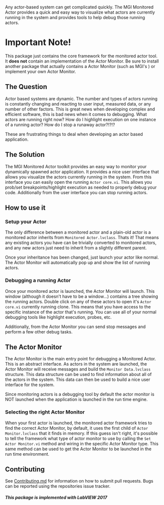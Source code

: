 Any actor-based system can get complicated quickly. The MGI Monitored Actor provides a quick and easy way to visualize what actors are currently running in the system and provides tools to help debug those running actors.

# Important Note!

This package just contains the core framework for the monitored actor tool. It **does not** contain an implementation of the Actor Monitor. Be sure to install another package that actually contains a Actor Monitor (such as MGI's ) or implement your own Actor Monitor.

## The Question

Actor based systems are dynamic. The number and types of actors running is constantly changing and reacting to user input, measured data, or any number of other factors. This is great news when developing complex and efficient software, this is bad news when it comes to debugging. What actors are running right now? How do I highlight execution on one instance of a running actor? How do I stop a runaway actor?!?!?

These are frustrating things to deal when developing an actor based application.

## The Solution

The MGI Monitored Actor toolkit provides an easy way to monitor your dynamically spawned actor application. It provides a nice user interface that allows you visualize the actors currently running in the system. From this interface you can easily open the running `Actor core.vi`. This allows you prob/set breakpoints/highlight execution as needed to properly debug your code. Additionally from the user interface you can stop running actors.

## How to use it

### Setup your Actor

The only difference between a monitored actor and a plain-old actor is a monitored actor inherits from `Monitored Actor.lvclass`. Thats it! That means any existing actors you have can be trivially converted to monitored actors, and any new actors just need to inherit from a slightly different parent.

Once your inheritance has been changed, just launch your actor like normal. The Actor Monitor will automatically pop up and show the list of running actors.

### Debugging a running Actor

Once your monitored actor is launched, the Actor Monitor will launch. This window (although it doesn't have to be a window...) contains a tree showing the running actors. Double click on any of these actors to open it's `Actor core.vi` currently running clone. This means that you have access to the specific instance of the actor that's running. You can use all of your normal debugging tools like highlight execution, probes, etc.

Additionally, from the Actor Monitor you can send stop messages and perform a few other debug tasks.

## The Actor Monitor

The Actor Monitor is the main entry point for debugging a Monitored Actor. This is an abstract interface. As actors in the system are launched, the Actor Monitor will receive messages and build the `Monitor Data.lvclass` structure. This data structure can be used to find information about all of the actors in the system. This data can then be used to build a nice user interface for the system.

Since monitoring actors is a debugging tool by default the actor monitor is NOT launched when the application is launched in the run time engine.

### Selecting the right Actor Monitor

When your first actor is launched, the monitored actor framework tries to find the correct Actor Monitor, by default, it uses the first child of `Actor Monitor.lvclass` that it finds in memory. If this guess isn't right, it's possible to tell the framework what type of actor monitor to use by calling the `Set Actor Monitor.vi` method and wiring in the specific Actor Monitor type. This same method can be used to get the Actor Monitor to be launched in the run time environment.

## Contributing

See [Contributing.md](CONTRIBUTING.md) for information on how to submit pull requests. Bugs can be reported using the repositories issue tracker.

#### _This package is implemented with LabVIEW 2017_
